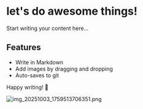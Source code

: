 <!-- content-name: different file -->

# let's do awesome things!

Start writing your content here...

## Features
- Write in Markdown
- Add images by dragging and dropping
- Auto-saves to git

Happy writing! 🎉

![img_20251003_1759513706351.png](/media/img_20251003_1759513706351.png)